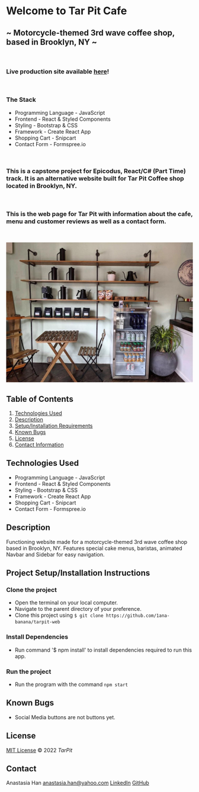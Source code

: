 # Welcome to Tar Pit Cafe

## ~ Motorcycle-themed 3rd wave coffee shop, based in Brooklyn, NY ~

<br />

### Live production site available [here](placeholder)!

<br />

### The Stack

- Programming Language - JavaScript
- Frontend - React & Styled Components
- Styling - Bootstrap & CSS
- Framework - Create React App
- Shopping Cart - Snipcart
- Contact Form - Formspree.io


<br />

### This is a capstone project for Epicodus, React/C# (Part Time) track. It is an alternative website built for Tar Pit Coffee shop located in Brooklyn, NY.

<br />

### This is the web page for Tar Pit with information about the cafe, menu and customer reviews as well as a contact form.

<br />

![Tar Pit](src/images/restaurant-2.jpg)

## Table of Contents

1. [Technologies Used](#technologies)
2. [Description](#description)
3. [Setup/Installation Requirements](#setup)
4. [Known Bugs](#bugs)
5. [License](#license)
6. [Contact Information](#contact)

## Technologies Used <a id="technologies"></a>

- Programming Language - JavaScript
- Frontend - React & Styled Components
- Styling - Bootstrap & CSS
- Framework - Create React App
- Shopping Cart - Snipcart
- Contact Form - Formspree.io

## Description <a id="description"></a>

Functioning website made for a motorcycle-themed 3rd wave coffee shop based in Brooklyn, NY. Features special cake menus, baristas, animated Navbar and Sidebar for easy navigation.

## Project Setup/Installation Instructions <a id="setup"></a>

### Clone the project

- Open the terminal on your local computer.
- Navigate to the parent directory of your preference.
- Clone this project using `$ git clone https://github.com/1ana-banana/tarpit-web`

### Install Dependencies
- Run command '$ npm install' to install dependencies required to run this app.

### Run the project

- Run the program with the command `npm start`

## Known Bugs <a id="bugs"></a>

- Social Media buttons are not buttons yet. 

## License <a id="license"></a>

[MIT License](https://opensource.org/licenses/MIT) © 2022 _TarPit_

## Contact <a id="contact"></a>

Anastasia Han [anastasia.han@yahoo.com](mailto:anastasia.han@yahoo.com) [LinkedIn](https://www.linkedin.com/in/jungyeonhan/) [GitHub](https://github.com/1ana-banana)

